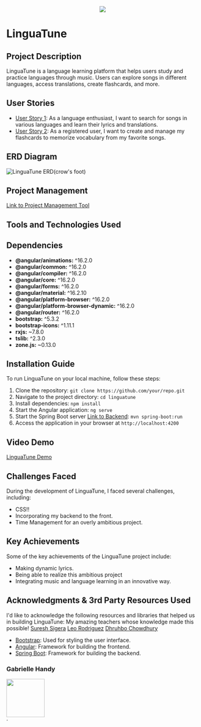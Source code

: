 <p align="center">
  <img src="https://github.com/GabrielleHandy/Linguatune-Front/assets/91081738/10bb69fe-cbb1-4c49-9ae6-4802b1e0fece" >
</p>

# LinguaTune

## Project Description

LinguaTune is a language learning platform that helps users study and practice languages through music. Users can explore songs in different languages, access translations, create flashcards, and more.

## User Stories

- [User Story 1]([user-story-link-1](https://onedrive.live.com/redir?resid=18AC64F45B3A313A%211034&page=Edit&wd=target%28Untitled%20Section.one%7Cafd66f8e-0fdb-4ef0-a139-d94c86c14c0a%2FLinguaTune%20Concept%20and%20User%20Stories%7C6abc0c83-c308-4bf6-9efb-be04058843b0%2F%29&wdorigin=703)): As a language enthusiast, I want to search for songs in various languages and learn their lyrics and translations.
- [User Story 2]([user-story-link-2](https://onedrive.live.com/redir?resid=18AC64F45B3A313A%211034&page=Edit&wd=target%28Untitled%20Section.one%7Cafd66f8e-0fdb-4ef0-a139-d94c86c14c0a%2FLinguaTune%20Concept%20and%20User%20Stories%7C6abc0c83-c308-4bf6-9efb-be04058843b0%2F%29&wdorigin=703)): As a registered user, I want to create and manage my flashcards to memorize vocabulary from my favorite songs.

## ERD Diagram
![LinguaTune ERD(crow's foot)](https://github.com/GabrielleHandy/LinguaTune/assets/91081738/3ac670b9-8917-4336-af5a-19166ad4bcc8)



## Project Management

[Link to Project Management Tool](https://trello.com/invite/b/0kvNtG3d/ATTI0a35670936bb1c0ce2ac6e2a0a81947994F26865/linguatune-backend)

## Tools and Technologies Used

## Dependencies

- **@angular/animations:** ^16.2.0
- **@angular/common:** ^16.2.0
- **@angular/compiler:** ^16.2.0
- **@angular/core:** ^16.2.0
- **@angular/forms:** ^16.2.0
- **@angular/material:** ^16.2.10
- **@angular/platform-browser:** ^16.2.0
- **@angular/platform-browser-dynamic:** ^16.2.0
- **@angular/router:** ^16.2.0
- **bootstrap:** ^5.3.2
- **bootstrap-icons:** ^1.11.1
- **rxjs:** ~7.8.0
- **tslib:** ^2.3.0
- **zone.js:** ~0.13.0


## Installation Guide

To run LinguaTune on your local machine, follow these steps:

1. Clone the repository: `git clone https://github.com/your/repo.git`
2. Navigate to the project directory: `cd linguatune`
3. Install dependencies: `npm install`
4. Start the Angular application: `ng serve`
5. Start the Spring Boot server [Link to Backend](https://github.com/GabrielleHandy/LinguaTune): `mvn spring-boot:run`   
6. Access the application in your browser at `http://localhost:4200`

## Video Demo
[LinguaTune Demo](https://github.com/GabrielleHandy/LinguaTune/assets/91081738/3dbcb1d7-9720-4cc7-9291-f71bf0549efd)


## Challenges Faced

During the development of LinguaTune, I faced several challenges, including:

- CSS!!
- Incorporating my backend to the front.
- Time Management for an overly ambitious project.

## Key Achievements

Some of the key achievements of the LinguaTune project include:

- Making dynamic lyrics.
- Being able to realize this ambitious project
- Integrating music and language learning in an innovative way.

## Acknowledgments & 3rd Party Resources Used

I'd like to acknowledge the following resources and libraries that helped us in building LinguaTune:
My amazing teachers whose knowledge made this possible!
[Suresh Sigera](https://git.generalassemb.ly/sureshmelvinsigera)
[Leo Rodriguez](https://git.generalassemb.ly/Leonardo)
[Dhruhbo Chowdhury](https://git.generalassemb.ly/dhrubo-chowdhury)

- [Bootstrap](https://getbootstrap.com): Used for styling the user interface.
- [Angular](https://angular.io): Framework for building the frontend.
- [Spring Boot](https://spring.io/projects/spring-boot): Framework for building the backend.




### Gabrielle Handy


[<img src="https://github.com/GabrielleHandy/LinguaTune/assets/91081738/bc9dbf65-eebf-46c1-bcbb-39533196ec28" height= "100" style="margin-bottom:-19px">](https://github.com/GabrielleHandy)

.
